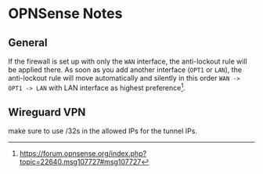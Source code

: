 # OPNSense Notes

## General

If the firewall is set up with only the `WAN` interface, the anti-lockout rule will be applied there.
As soon as you add another interface (`OPT1` or `LAN`), the anti-lockout rule will
move automatically and silently in this order `WAN -> OPT1 -> LAN` with LAN interface as highest preference[^1].

## Wireguard VPN

make sure to use /32s in the allowed IPs for the tunnel IPs.

[^1]: <https://forum.opnsense.org/index.php?topic=22640.msg107727#msg107727>
